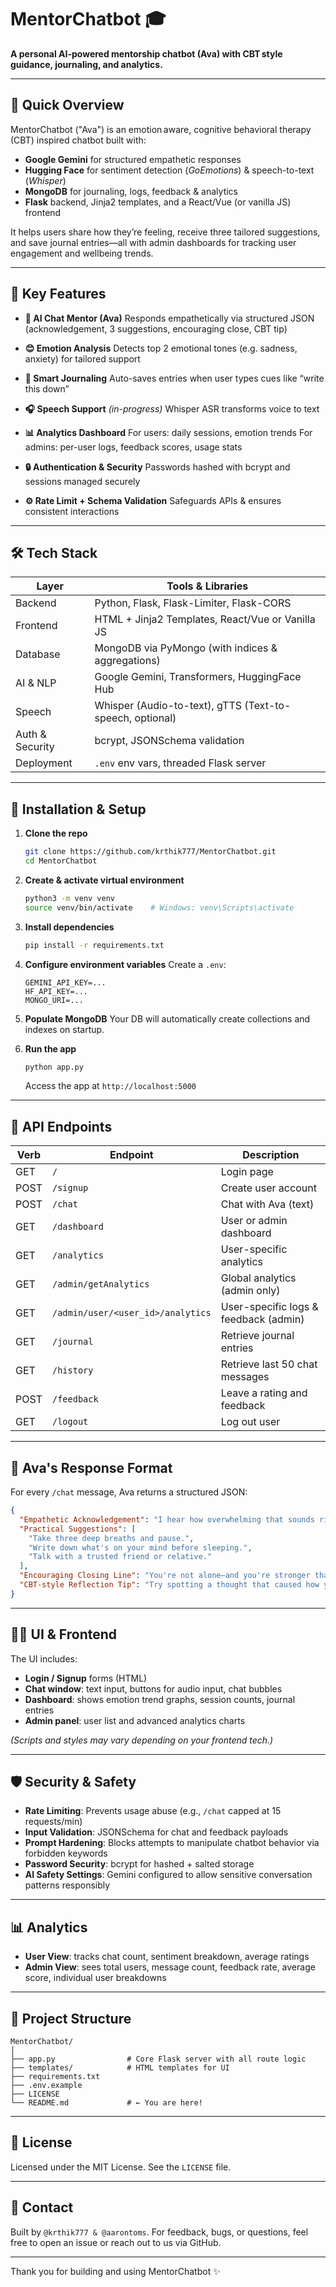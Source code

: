# MentorChatbot 🎓

**A personal AI-powered mentorship chatbot (Ava) with CBT style guidance, journaling, and analytics.**

---

## 🚀 Quick Overview

MentorChatbot ("Ava") is an emotion aware, cognitive behavioral therapy (CBT) inspired chatbot built with:

* **Google Gemini** for structured empathetic responses
* **Hugging Face** for sentiment detection (*GoEmotions*) & speech-to-text (*Whisper*)
* **MongoDB** for journaling, logs, feedback & analytics
* **Flask** backend, Jinja2 templates, and a React/Vue (or vanilla JS) frontend

It helps users share how they’re feeling, receive three tailored suggestions, and save journal entries—all with admin dashboards for tracking user engagement and wellbeing trends.

---

## 🌟 Key Features

* **💬 AI Chat Mentor (Ava)**
  Responds empathetically via structured JSON (acknowledgement, 3 suggestions, encouraging close, CBT tip)

* **😊 Emotion Analysis**
  Detects top 2 emotional tones (e.g. sadness, anxiety) for tailored support

* **📝 Smart Journaling**
  Auto-saves entries when user types cues like “write this down”

* **🎧 Speech Support** *(in-progress)*
  Whisper ASR transforms voice to text

* **📊 Analytics Dashboard**
  For users: daily sessions, emotion trends
  For admins: per-user logs, feedback scores, usage stats

* **🔒 Authentication & Security**
  Passwords hashed with bcrypt and sessions managed securely

* **⚙️ Rate Limit + Schema Validation**
  Safeguards APIs & ensures consistent interactions

---

## 🛠 Tech Stack

| Layer           | Tools & Libraries                                        |
| --------------- | -------------------------------------------------------- |
| Backend         | Python, Flask, Flask-Limiter, Flask-CORS                 |
| Frontend        | HTML + Jinja2 Templates, React/Vue or Vanilla JS         |
| Database        | MongoDB via PyMongo (with indices & aggregations)        |
| AI & NLP        | Google Gemini, Transformers, HuggingFace Hub             |
| Speech          | Whisper (Audio-to-text), gTTS (Text-to-speech, optional) |
| Auth & Security | bcrypt, JSONSchema validation                            |
| Deployment      | `.env` env vars, threaded Flask server                   |

---

## 🧩 Installation & Setup

1. **Clone the repo**

   ```bash
   git clone https://github.com/krthik777/MentorChatbot.git
   cd MentorChatbot
   ```

2. **Create & activate virtual environment**

   ```bash
   python3 -m venv venv
   source venv/bin/activate    # Windows: venv\Scripts\activate
   ```

3. **Install dependencies**

   ```bash
   pip install -r requirements.txt
   ```

4. **Configure environment variables**
   Create a `.env`:

   ```
   GEMINI_API_KEY=...
   HF_API_KEY=...
   MONGO_URI=...
   ```

5. **Populate MongoDB**
   Your DB will automatically create collections and indexes on startup.

6. **Run the app**

   ```bash
   python app.py
   ```

   Access the app at `http://localhost:5000`

---

## 📡 API Endpoints

| Verb | Endpoint                          | Description                           |
| ---- | --------------------------------- | ------------------------------------- |
| GET  | `/`                               | Login page                            |
| POST | `/signup`                         | Create user account                   |
| POST | `/chat`                           | Chat with Ava (text)                  |
| GET  | `/dashboard`                      | User or admin dashboard               |
| GET  | `/analytics`                      | User-specific analytics               |
| GET  | `/admin/getAnalytics`             | Global analytics (admin only)         |
| GET  | `/admin/user/<user_id>/analytics` | User-specific logs & feedback (admin) |
| GET  | `/journal`                        | Retrieve journal entries              |
| GET  | `/history`                        | Retrieve last 50 chat messages        |
| POST | `/feedback`                       | Leave a rating and feedback           |
| GET  | `/logout`                         | Log out user                          |

---

## 🧠 Ava's Response Format

For every `/chat` message, Ava returns a structured JSON:

```json
{
  "Empathetic Acknowledgement": "I hear how overwhelming that sounds right now.",
  "Practical Suggestions": [
    "Take three deep breaths and pause.",
    "Write down what's on your mind before sleeping.",
    "Talk with a trusted friend or relative."
  ],
  "Encouraging Closing Line": "You're not alone—and you're stronger than you think.",
  "CBT-style Reflection Tip": "Try spotting a thought that caused how you feel."
}
```

---

## 👩‍💼 UI & Frontend

The UI includes:

* **Login / Signup** forms (HTML)
* **Chat window**: text input, buttons for audio input, chat bubbles
* **Dashboard**: shows emotion trend graphs, session counts, journal entries
* **Admin panel**: user list and advanced analytics charts

*(Scripts and styles may vary depending on your frontend tech.)*

---

## 🛡 Security & Safety

* **Rate Limiting**: Prevents usage abuse (e.g., `/chat` capped at 15 requests/min)
* **Input Validation**: JSONSchema for chat and feedback payloads
* **Prompt Hardening**: Blocks attempts to manipulate chatbot behavior via forbidden keywords
* **Password Security**: bcrypt for hashed + salted storage
* **AI Safety Settings**: Gemini configured to allow sensitive conversation patterns responsibly

---

## 📊 Analytics

* **User View**: tracks chat count, sentiment breakdown, average ratings
* **Admin View**: sees total users, message count, feedback rate, average score, individual user breakdowns

---

## 📂 Project Structure

```
MentorChatbot/
│
├── app.py                # Core Flask server with all route logic
├── templates/            # HTML templates for UI
├── requirements.txt
├── .env.example
├── LICENSE
└── README.md             # ← You are here!
```

---

## 📄 License

Licensed under the MIT License. See the `LICENSE` file.

---

## 🎯 Contact

Built by `@krthik777 & @aarontoms`. For feedback, bugs, or questions, feel free to open an issue or reach out to us via GitHub.

---

Thank you for building and using MentorChatbot ✨
